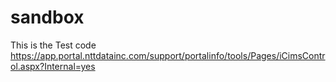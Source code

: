 # sandbox

This is the Test code
https://app.portal.nttdatainc.com/support/portalinfo/tools/Pages/iCimsControl.aspx?Internal=yes
